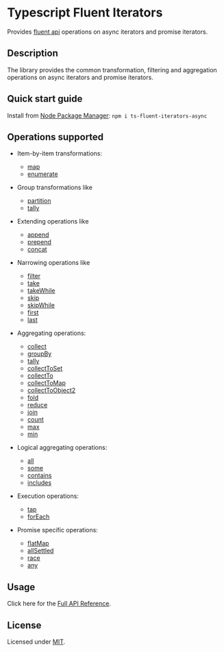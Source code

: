 # Typescript Fluent Iterators

Provides [fluent api](https://en.wikipedia.org/wiki/Fluent_interface)
operations on async iterators and promise iterators.

## Description

The library provides the common transformation, filtering and
aggregation operations on async iterators and promise iterators.

## Quick start guide

Install from [Node Package Manager](https://www.npmjs.com/): `npm i ts-fluent-iterators-async`

## Operations supported

- Item-by-item transformations:

  - [map](docs/classes/FluentIterator.md#map)
  - [enumerate](docs/classes/FluentIterator.md#enumerate)

- Group transformations like

  - [partition](docs/classes/FluentIterator.md#partition)
  - [tally](docs/classes/FluentIterator.md#tally)

- Extending operations like

  - [append](docs/classes/FluentIterator.md#append)
  - [prepend](docs/classes/FluentIterator.md#prepend)
  - [concat](docs/classes/FluentIterator.md#concat)

- Narrowing operations like

  - [filter](docs/classes/FluentIterator.md#filter)
  - [take](docs/classes/FluentIterator.md#take)
  - [takeWhile](docs/classes/FluentIterator.md#takewhile)
  - [skip](docs/classes/FluentIterator.md#skip)
  - [skipWhile](docs/classes/FluentIterator.md#skipwhile)
  - [first](docs/classes/FluentIterator.md#first)
  - [last](docs/classes/FluentIterator.md#last)

- Aggregating operations:

  - [collect](docs/classes/FluentIterator.md#collect)
  - [groupBy](docs/classes/FluentIterator.md#groupby)
  - [tally](docs/classes/FluentIterator.md#tally)
  - [collectToSet](docs/classes/FluentIterator.md#collecttoset)
  - [collectTo](docs/classes/FluentIterator.md#collectto)
  - [collectToMap](docs/classes/FluentIterator.md#collecttomap)
  - [collectToObject2](docs/classes/FluentIterator.md#collecttoobject)
  - [fold](docs/classes/FluentIterator.md#fold)
  - [reduce](docs/classes/FluentIterator.md#reduce)
  - [join](docs/classes/FluentIterator.md#join)
  - [count](docs/classes/FluentIterator.md#count)
  - [max](docs/classes/FluentIterator.md#max)
  - [min](docs/classes/FluentIterator.md#min)

- Logical aggregating operations:

  - [all](docs/classes/FluentIterator.md#all)
  - [some](docs/classes/FluentIterator.md#some)
  - [contains](docs/classes/FluentIterator.md#contains)
  - [includes](docs/classes/FluentIterator.md#includes)

- Execution operations:

  - [tap](docs/classes/FluentIterator.md#tap)
  - [forEach](docs/classes/FluentIterator.md#foreach)

- Promise specific operations:
  - [flatMap](docs/classes/PromiseIterator.md#flatmap)
  - [allSettled](docs/classes/PromiseIterator.md#allsettled)
  - [race](docs/classes/PromiseIterator.md#race)
  - [any](docs/classes/PromiseIterator.md#any)

## Usage

Click here for the [Full API Reference](docs/README.md).

## License

Licensed under [MIT](https://en.wikipedia.org/wiki/MIT_License).
